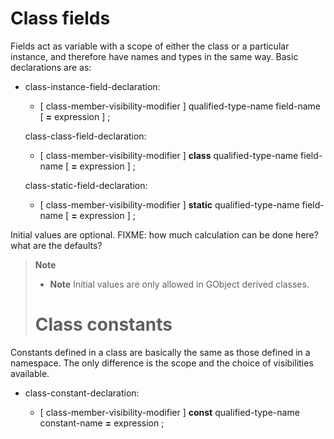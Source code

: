 

Class fields
============

Fields act as variable with a scope of either the class or a particular instance, and therefore have names and types in the same way. Basic declarations are as:

-   class-instance-field-declaration:

    -   [ class-member-visibility-modifier ] qualified-type-name
        field-name [ **=** expression ] ;

    class-class-field-declaration:

    -   [ class-member-visibility-modifier ] **class**
        qualified-type-name field-name [ **=** expression ] ;

    class-static-field-declaration:

    -   [ class-member-visibility-modifier ] **static**
        qualified-type-name field-name [ **=** expression ] ;

Initial values are optional. FIXME: how much calculation can be done here? what are the defaults?

> **Note**
>
> -   **Note** Initial values are only allowed in GObject derived
>     classes.
>
> Class constants
> ===============

Constants defined in a class are basically the same as those defined in a namespace. The only difference is the scope and the choice of visibilities available.

-   class-constant-declaration:

    -   [ class-member-visibility-modifier ] **const**
        qualified-type-name constant-name **=** expression ;

